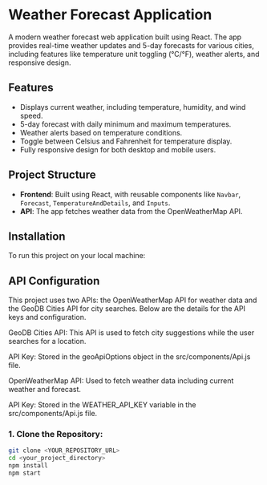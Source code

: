 
# Weather Forecast Application

A modern weather forecast web application built using React. The app provides real-time weather updates and 5-day forecasts for various cities, including features like temperature unit toggling (°C/°F), weather alerts, and responsive design.

## Features
- Displays current weather, including temperature, humidity, and wind speed.
- 5-day forecast with daily minimum and maximum temperatures.
- Weather alerts based on temperature conditions.
- Toggle between Celsius and Fahrenheit for temperature display.
- Fully responsive design for both desktop and mobile users.

## Project Structure

- **Frontend**: Built using React, with reusable components like `Navbar`, `Forecast`, `TemperatureAndDetails`, and `Inputs`.
- **API**: The app fetches weather data from the OpenWeatherMap API.

## Installation

To run this project on your local machine:

## API Configuration
This project uses two APIs: the OpenWeatherMap API for weather data and the GeoDB Cities API for city searches. Below are the details for the API keys and configuration.

GeoDB Cities API: This API is used to fetch city suggestions while the user searches for a location.

API Key: Stored in the geoApiOptions object in the src/components/Api.js file.

OpenWeatherMap API: Used to fetch weather data including current weather and forecast.

API Key: Stored in the WEATHER_API_KEY variable in the src/components/Api.js file.
 

### 1. Clone the Repository:
```bash
git clone <YOUR_REPOSITORY_URL>
cd <your_project_directory>
npm install
npm start

